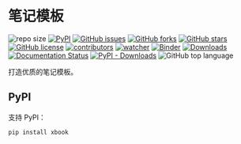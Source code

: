 # 笔记模板

![repo size](https://img.shields.io/github/repo-size/xinetzone/xbook.svg)
[![PyPI][pypi-badge]][pypi-link]
[![GitHub issues][issue-badge]][issue-link]
[![GitHub forks][fork-badge]][fork-link]
[![GitHub stars][star-badge]][star-link]
[![GitHub license][license-badge]][license-link]
[![contributors][contributor-badge]][contributor-link]
[![watcher][watcher-badge]][watcher-link]
[![Binder][binder-badge]][binder-link]
[![Downloads][download-badge]][download-link]
[![Documentation Status][status-badge]][status-link]
[![PyPI - Downloads][install-badge]][install-link]
![GitHub top language](https://img.shields.io/github/languages/top/xinetzone/xbook)


打造优质的笔记模板。

[pypi-badge]: https://img.shields.io/pypi/v/xbook.svg
[pypi-link]: https://pypi.org/project/xbook/
[issue-badge]: https://img.shields.io/github/issues/xinetzone/xbook
[issue-link]: https://github.com/xinetzone/xbook/issues
[fork-badge]: https://img.shields.io/github/forks/xinetzone/xbook
[fork-link]: https://github.com/xinetzone/xbook/network
[star-badge]: https://img.shields.io/github/stars/xinetzone/xbook
[star-link]: https://github.com/xinetzone/xbook/stargazers
[license-badge]: https://img.shields.io/github/license/xinetzone/xbook
[license-link]: https://github.com/xinetzone/xbook/LICENSE
[contributor-badge]: https://img.shields.io/github/contributors/xinetzone/xbook
[contributor-link]: https://github.com/xinetzone/xbook/contributors
[watcher-badge]: https://img.shields.io/github/watchers/xinetzone/xbook
[watcher-link]: https://github.com/xinetzone/xbook/watchers
[binder-badge]: https://mybinder.org/badge_logo.svg
[binder-link]: https://mybinder.org/v2/gh/xinetzone/xbook/main
[install-badge]: https://img.shields.io/pypi/dw/xbook?label=pypi%20installs
[install-link]: https://pypistats.org/packages/xbook
[status-badge]: https://readthedocs.org/projects/xbook/badge/?version=latest
[status-link]: https://xbook.readthedocs.io/zh/latest/?badge=latest
[download-badge]: https://pepy.tech/badge/xbook
[download-link]: https://pepy.tech/project/xbook

## PyPI

支持 PyPI：

```sh
pip install xbook
```

